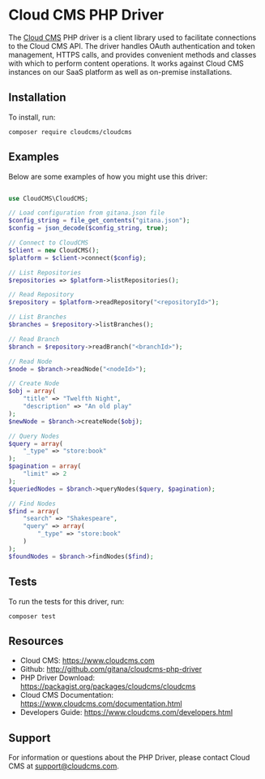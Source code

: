 # Cloud CMS PHP Driver

The [Cloud CMS](https://www.cloudcms.com/) PHP driver is a client library used to facilitate connections to the Cloud CMS API. The driver handles OAuth authentication and token management, HTTPS calls, and provides convenient methods and classes with which to perform content operations. It works against Cloud CMS instances on our SaaS platform as well as on-premise installations.

## Installation

To install, run:

````
composer require cloudcms/cloudcms
````

## Examples

Below are some examples of how you might use this driver:

````php

use CloudCMS\CloudCMS;

// Load configuration from gitana.json file
$config_string = file_get_contents("gitana.json");
$config = json_decode($config_string, true);

// Connect to CloudCMS
$client = new CloudCMS();
$platform = $client->connect($config);

// List Repositories
$repositories => $platform->listRepositories();

// Read Repository
$repository = $platform->readRepository("<repositoryId>");

// List Branches
$branches = $repository->listBranches();

// Read Branch
$branch = $repository->readBranch("<branchId>");

// Read Node
$node = $branch->readNode("<nodeId>");

// Create Node
$obj = array(
    "title" => "Twelfth Night",
    "description" => "An old play"
);
$newNode = $branch->createNode($obj);

// Query Nodes
$query = array(
    "_type" => "store:book"
);
$pagination = array(
    "limit" => 2
);
$queriedNodes = $branch->queryNodes($query, $pagination);

// Find Nodes
$find = array(
    "search" => "Shakespeare",
    "query" => array(
        "_type" => "store:book"
    )
);
$foundNodes = $branch->findNodes($find);
````

## Tests

To run the tests for this driver, run:

````
composer test
````

## Resources

* Cloud CMS: https://www.cloudcms.com
* Github: http://github.com/gitana/cloudcms-php-driver
* PHP Driver Download: https://packagist.org/packages/cloudcms/cloudcms
* Cloud CMS Documentation: https://www.cloudcms.com/documentation.html
* Developers Guide: https://www.cloudcms.com/developers.html

## Support

For information or questions about the PHP Driver, please contact Cloud CMS
at [support@cloudcms.com](mailto:support@cloudcms.com).
